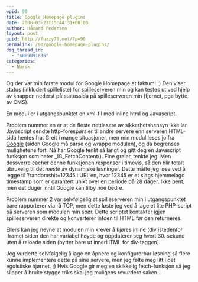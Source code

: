 ```yaml
---
wpid: 90
title: Google Homepage plugins
date: 2006-03-23T15:44:31+00:00
author: Håvard Pedersen
layout: post
guid: http://fuzzy76.net/?p=90
permalink: /90/google-homepage-plugins/
dsq_thread_id:
  - "6089091836"
categories:
  - Norsk
---
```

Og der var min første modul for Google Homepage et faktum! :) Den viser status (inkludert spilleliste) for spilleserveren min og kan testes ut ved hjelp av knappen nederst på statussida på spilleserveren min (fjernet, pga bytte av CMS).

En modul er i utgangspunktet en xml-fil med inline html og Javascript.

Problem nummer en er at de fleste nettlesere av sikkerhetshensyn ikke lar Javascript sendte http-forespørsler til andre servere enn serveren HTML-sida hentes fra. Greit i mange situasjoner, men min modul leses jo fra <a href="http://www.google.com/" target="_blank" rel="noopener">Google</a> (siden Google må parse og wrappe modulen), og da begrenses mulighetene fort. Nå har Google tenkt så langt og gitt deg en Javascript funksjon som heter \_IG\_FetchContent(). Fine greier, tenkte jeg. Men dessverre cacher denne funksjonen responser i timevis, så den blir totalt ubrukelig til det _meste_ av dynamiske løsninger. Dette måtte jeg løse ved å legge til ?randomshit=12345 i URL&#8217;en, hvor 12345 er et slags hjemmelagd timestamp som er garantert unikt over en periode på 28 dager. Ikke pent, men det duger inntil Google kan tilby noe bedre.

Problem nummer 2 var selvfølgelig at spilleserveren min i utgangspunktet bare rapporterer via rå TCP, men dette løste jeg ved å lage et lite PHP-script på serveren som modulen min spør. Dette scriptet kontakter igjen spilleserveren direkte og konverterer infoen til HTML før den returneres.

Ellers kan jeg nevne at modulen min krever å kjøres inline (div istedenfor iframe) siden den har variabel høyde og oppdaterer seg hvert 30. sekund uten å reloade siden (bytter bare ut innerHTML for div-taggen).

Jeg vurderte selvfølgelig å lage en åpnere og konfigurerbar løsning så flere kunne implementere dette på sine servere, men jeg følte meg litt i det egoistiske hjørnet. ;) Hvis Google gir meg en skikkelig fetch-funksjon så jeg slipper å bruke stygge triks skal jeg muligens revurdere saken&#8230;
